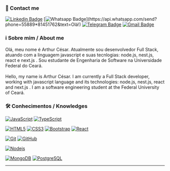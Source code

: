 ### 📲 Contact me

[![Linkedin Badge](https://img.shields.io/badge/-LinkedIn-blue?style=flat-square&logo=Linkedin&logoColor=white&link=https://www.linkedin.com/in/arthur-c%C3%A9sar/)](https://www.linkedin.com/in/arthur-c%C3%A9sar/)
[![Whatsapp Badge](https://img.shields.io/badge/-Whatsapp-4CA143?style=flat-square&labelColor=4CA143&logo=whatsapp&logoColor=white&link=https://api.whatsapp.com/send?phone=5588996644768&text=Olá!)](https://api.whatsapp.com/send?phone=55889*81451762&text=Olá!)
[![Telegram Badge](https://img.shields.io/badge/-Telegram-1ca0f1?style=flat-square&labelColor=1ca0f1&logo=telegram&logoColor=white&link=https://t.me/phyrllo)](https://t.me/nogueiraac)
[![Gmail Badge](https://img.shields.io/badge/-Gmail-c14438?style=flat-square&logo=Gmail&logoColor=white&link=mailto:240700ac@gmail.com)](mailto:240700ac@gmail.com)

### ℹ️ Sobre mim / About me
Olá, meu nome é Arthur César. Atualmente sou desenvolvedor Full Stack, atuando com a linguagem javascript e suas tecnlogias: node.js, nest.js, react e next.js . Sou estudante de Engenharia de Software na Universidade Federal do Ceará.
</br>
</br>
Hello, my name is Arthur César. I am currently a Full Stack developer, working with javascript language and its technologies: node.js, nest.js, react and next.js . I am a software engineering student at the Federal University of Ceará.

### 🛠 Conhecimentos / Knowledges

[![JavaScript](https://img.shields.io/badge/-JavaScript-yellow?style=flat-square&logo=JavaScript&logoColor=white&link=https://www.linkedin.com/in/arthur-c%C3%A9sar/)](https://www.linkedin.com/in/arthur-c%C3%A9sar/)
[![TypeScript](https://img.shields.io/badge/-TypeScript-blue?style=flat-square&logo=TypeScript&logoColor=white&link=https://www.linkedin.com/in/arthur-c%C3%A9sar/)](https://www.linkedin.com/in/arthur-c%C3%A9sar/)


[![HTML5](https://img.shields.io/badge/-HTML5-E34F26?style=flat-square&logo=html5&logoColor=white&link=https://www.linkedin.com/in/arthur-c%C3%A9sar//)](https://www.linkedin.com/in/arthur-c%C3%A9sar/)
[![CSS3](https://img.shields.io/badge/-CSS3-1572B6?style=flat-square&logo=css3&link=https://www.linkedin.com/in/arthur-c%C3%A9sar//)](https://www.linkedin.com/in/arthur-c%C3%A9sar/)
[![Bootstrap](https://img.shields.io/badge/-Bootstrap-563D7C?style=flat-square&logo=bootstrap&link=https://www.linkedin.com/in/arthur-c%C3%A9sar//)](https://www.linkedin.com/in/arthur-c%C3%A9sar/)
[![React](https://img.shields.io/badge/-React-black?style=flat-square&logo=react&link=https://www.linkedin.com/in/arthur-c%C3%A9sar/)](https://www.linkedin.com/in/arthur-c%C3%A9sar/)

[![Git](https://img.shields.io/badge/-Git-black?style=flat-square&logo=git&link=https://www.linkedin.com/in/arthur-c%C3%A9sar/)](https://www.linkedin.com/in/arthur-c%C3%A9sar/)
[![GitHub](https://img.shields.io/badge/-GitHub-181717?style=flat-square&logo=github&link=https://www.linkedin.com/in/arthur-c%C3%A9sar/)](https://www.linkedin.com/in/arthur-c%C3%A9sar/)

[![Nodejs](https://img.shields.io/badge/-Nodejs-black?style=flat-square&logo=Node.js&link=https://www.linkedin.com/in/arthur-c%C3%A9sar/)](https://www.linkedin.com/in/arthur-c%C3%A9sar/)

[![MongoDB](https://img.shields.io/badge/-MongoDB-black?style=flat-square&logo=mongodb&link=https://www.linkedin.com/in/arthur-c%C3%A9sar/)](https://www.linkedin.com/in/arthur-c%C3%A9sar/)
[![PostgreSQL](https://img.shields.io/badge/-PostgreSQL-336791?style=flat-square&logo=postgresql&link=https://www.linkedin.com/in/arthur-c%C3%A9sar/)](https://www.linkedin.com/in/arthur-c%C3%A9sar/)


---
